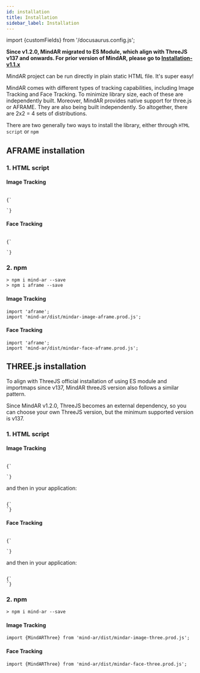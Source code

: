 ```yaml
---
id: installation 
title: Installation
sidebar_label: Installation
---
```


import {customFields} from '/docusaurus.config.js';


**Since v1.2.0, MindAR migrated to ES Module, which align with ThreeJS v137 and onwards. For prior version of MindAR, please go to [Installation-v1.1.x](./installation-v1-1-x)**

MindAR project can be run directly in plain static HTML file. It's super easy! 

MindAR comes with different types of tracking capabilities, including Image Tracking and Face Tracking. To minimize library size, each of these are independently built. Moreover, MindAR provides native support for three.js or AFRAME. They are also being built independently. So altogether, there are 2x2 = 4 sets of distributions.

There are two generally two ways to install the library, either through `HTML script` or `npm`

## AFRAME installation



### 1. HTML script


#### Image Tracking

<code>
{`<script src="https://aframe.io/releases/1.4.2/aframe.min.js"></script>
<script src="https://cdn.jsdelivr.net/npm/mind-ar@${customFields.libVersion}/dist/mindar-image-aframe.prod.js"></script>
`}
</code>

#### Face Tracking

<code>
{`<script src="https://aframe.io/releases/1.4.2/aframe.min.js"></script>
<script src="https://cdn.jsdelivr.net/npm/mind-ar@${customFields.libVersion}/dist/mindar-face-aframe.prod.js"></script>
`}
</code>

### 2. npm  

```
> npm i mind-ar --save
> npm i aframe --save
```

#### Image Tracking

```
import 'aframe';
import 'mind-ar/dist/mindar-image-aframe.prod.js';
```

#### Face Tracking
```
import 'aframe';
import 'mind-ar/dist/mindar-face-aframe.prod.js';
```

## THREE.js installation

To align with ThreeJS official installation of using ES module and importmaps since v137, MindAR threeJS version also follows a similar pattern.

Since MindAR v1.2.0, ThreeJS becomes an external dependency, so you can choose your own ThreeJS version, but the minimum supported version is v137.

### 1. HTML script

#### Image Tracking

<code>
{`<script async src="https://unpkg.com/es-module-shims@1.7.3/dist/es-module-shims.js"></script>
<script type="importmap">
{
  "imports": {
    "three": "https://unpkg.com/three@0.147.0/build/three.module.js",
    "three/addons/": "https://unpkg.com/three@0.147.0/examples/jsm/",
    "mindar-image-three":"https://cdn.jsdelivr.net/npm/mind-ar@${customFields.libVersion}/dist/mindar-image-three.prod.js"
  }
}
</script>
`}
</code>

and then in your application:

<code>
{`<script type="module">
  import * as THREE from 'three';
  import { MindARThree } from 'mindar-image-three';
</script>
`}
</code>

#### Face Tracking

<code>
{`<script async src="https://unpkg.com/es-module-shims@1.3.6/dist/es-module-shims.js"></script>
<script type="importmap">
{
  "imports": {
    "three": "https://unpkg.com/three@0.147.0/build/three.module.js",
    "three/addons/": "https://unpkg.com/three@0.147.0/examples/jsm/",
    "mindar-face-three":"https://cdn.jsdelivr.net/npm/mind-ar@${customFields.libVersion}/dist/mindar-face-three.prod.js"
  }
}
</script>
`}
</code>

and then in your application:

<code>
{`<script type="module">
  import * as THREE from 'three';
  import { MindARThree } from 'mindar-face-three';
</script>
`}
</code>


### 2. npm  

```
> npm i mind-ar --save
```

#### Image Tracking

```
import {MindARThree} from 'mind-ar/dist/mindar-image-three.prod.js';
```

#### Face Tracking
```
import {MindARThree} from 'mind-ar/dist/mindar-face-three.prod.js';
```
